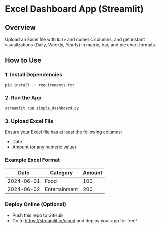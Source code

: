 # Excel Dashboard App (Streamlit)

## Overview
Upload an Excel file with `Date` and numeric columns, and get instant visualizations (Daily, Weekly, Yearly) in matrix, bar, and pie chart formats.

## How to Use

### 1. Install Dependencies
```bash
pip install -r requirements.txt
```

### 2. Run the App
```bash
streamlit run simple_dashboard.py
```

### 3. Upload Excel File
Ensure your Excel file has at least the following columns:
- Date
- Amount (or any numeric value)

### Example Excel Format
| Date       | Category     | Amount |
|------------|--------------|--------|
| 2024-06-01 | Food         | 100    |
| 2024-06-02 | Entertainment| 200    |

### Deploy Online (Optional)
- Push this repo to GitHub
- Go to https://streamlit.io/cloud and deploy your app for free!
